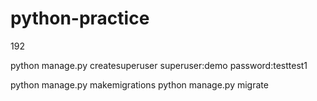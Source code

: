 # python-practice

192

python manage.py createsuperuser
superuser:demo
password:testtest1

python manage.py makemigrations
python manage.py migrate